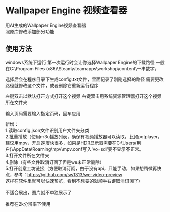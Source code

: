# Wallpaper Engine 视频查看器
用AI生成的Wallpaper Engine视频查看器</br>
照原库修改添加部分功能

## 使用方法
windows系统下运行
第一次运行时会让你选择Wallpaper Engine的下载路径
一般在C:\Program Files (x86)\Steam\steamapps\workshop\content\一串数字\

选择后会在程序目录下生成config.txt文件，里面记录了刚刚选择的路径
需要更改路径就修改这个文件，或者删除它重新运行程序

左键双击以默认打开方式打开这个视频
右键双击用系统资源管理器打开这个视频所在文件夹

输入页码需要输入指定页码，回车应用

新增：</br>
1.读取config.json文件识别用户文件夹分类</br>
2.批量播放（使用m3u播放列表，确保有视频播放器可以读取，比如potplayer，建议用mpv，开启速度快很多，如果是HDR显示器需要在C:\Users\(用户)\AppData\Roaming\mpv\mpv.conf写入'vo=sdl'要不显示不正常。</br>
3.打开文件所在文件夹</br>
4.删除（有些文件取消订阅了但是we未正常删除）</br>
5.打开创意工坊链接（方便取消订阅，由于没有api，只能手动，如果想稍微再快点，参考：https://github.com/sw1313/we-video-preview</br>
这样在软件里就可以快速预览，看到不想要的就顺手右键取消订阅了）</br>
</br>
不适合展出，图片就不单独展示了</br>
</br>
推荐在2k分辨率下使用</br>
